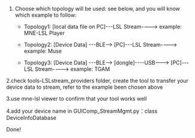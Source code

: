1. Choose which topology will be used:
   see below, and you will know which example to follow:

   * Topology1: [local data file on PC]---LSL Stream---->
     example:  MNE-LSL Player


   * Topology2: [Device Data] ---BLE--> [PC]---LSL Stream---->
     example: Muse

   * Topology3: [Device Data] ---BLE--> [dongle]----USB---> [PC]---LSL Stream---->
     example: TGAM

2.check tools-LSLstream_providers folder, create the tool to transfer your
  device data to stream, refer to the example been chosen above

3.use mne-lsl viewer to confirm that your tool works well

4.add your device name in GUIComp_StreamMgmt.py：class DeviceInfoDatabase

Done!